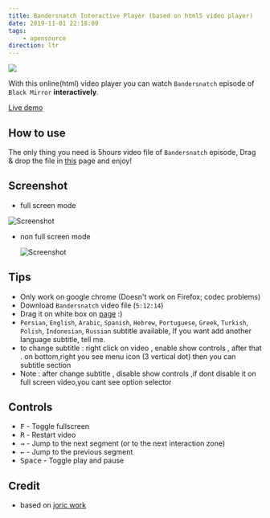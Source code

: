 ```yaml
---
title: Bandersnatch Interactive Player (based on html5 video player)
date: 2019-11-01 22:18:09
tags:
    - opensource
direction: ltr
---
```

<div dir="ltr">


![](/assets/images/Bandersnatch-Interactive-Player/Black-Mirror-Bandersnatch-Stefan-and-Monster.jpg)

With this online(html) video player you can watch `Bandersnatch` episode of `Black Mirror` **interactively**. 

[Live demo](https://mehotkhan.github.io/BandersnatchInteractive/)

<!-- more -->


## How to use
The only thing you need is 5hours video file of `Bandersnatch` episode, Drag & drop the file in [this](https://mehotkhan.github.io/BandersnatchInteractive/) page and enjoy!

## Screenshot
  * full screen mode 

  ![Screenshot](/assets/images/Bandersnatch-Interactive-Player/full-screen.png)

* non full screen mode

  ![Screenshot](/assets/images/Bandersnatch-Interactive-Player/non-full-screen.png)

## Tips

* Only work on google chrome (Doesn't work on Firefox; codec problems)
* Download `Bandersnatch` video file (`5:12:14`)
* Drag it on white box on [page](https://mehotkhan.github.io/BandersnatchInteractive/) :)
* `Persian`, `English`, `Arabic`, `Spanish`, `Hebrew`, `Portuguese`, `Greek`, `Turkish`, `Polish`, `Indonesian`, `Russian` subtitle available, If you want add another language subtitle, tell me.
* to change subtitle : right click on video , enable show controls , after that . on bottom,right you see menu icon (3 vertical dot) then you can subtitle section 
* Note : after change subtitle , disable show controls ,if dont disable it on full screen video,you cant see option selector

## Controls

* <kbd>F</kbd> - Toggle fullscreen
* <kbd>R</kbd> - Restart video
* <kbd>→</kbd> - Jump to the next segment (or to the next interaction zone)
* <kbd>←</kbd> - Jump to the previous segment
* <kbd>Space</kbd> - Toggle play and pause
  

## Credit
* based on [joric work](https://github.com/joric/bandersnatch)


</div>